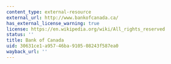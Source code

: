 ```yaml
---
content_type: external-resource
external_url: http://www.bankofcanada.ca/
has_external_license_warning: true
license: https://en.wikipedia.org/wiki/All_rights_reserved
status: ''
title: Bank of Canada
uid: 30631ce1-a957-46ba-9105-08243f587ea0
wayback_url: ''
---
```

